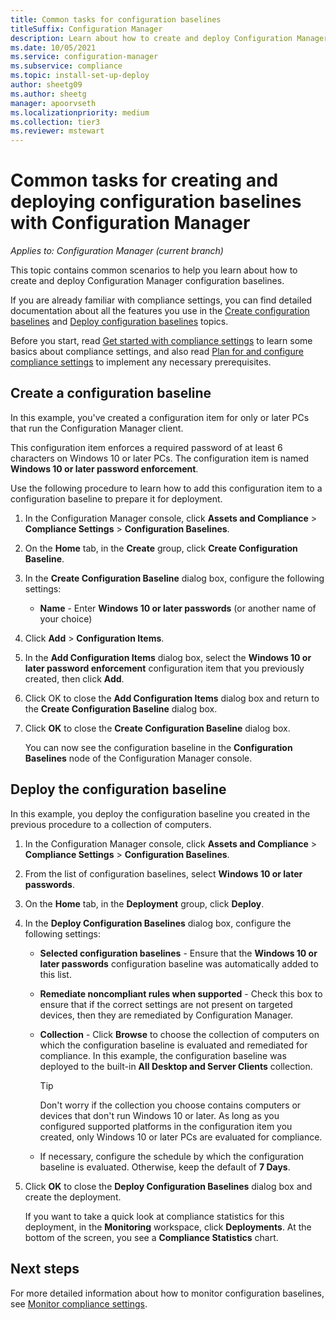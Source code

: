 ```yaml
---
title: Common tasks for configuration baselines
titleSuffix: Configuration Manager
description: Learn about how to create and deploy Configuration Manager configuration baselines.
ms.date: 10/05/2021
ms.service: configuration-manager
ms.subservice: compliance
ms.topic: install-set-up-deploy
author: sheetg09
ms.author: sheetg
manager: apoorvseth
ms.localizationpriority: medium
ms.collection: tier3
ms.reviewer: mstewart
---
```

# Common tasks for creating and deploying configuration baselines with Configuration Manager

*Applies to: Configuration Manager (current branch)*

This topic contains common scenarios to help you learn about how to create and deploy Configuration Manager configuration baselines.

 If you are already familiar with compliance settings, you can find detailed documentation about all the features you use in the [Create configuration baselines](../../compliance/deploy-use/create-configuration-baselines.md) and [Deploy configuration baselines](../../compliance/deploy-use/deploy-configuration-baselines.md) topics.

 Before you start, read [Get started with compliance settings](../../compliance/get-started/get-started-with-compliance-settings.md) to learn some basics about compliance settings, and also read [Plan for and configure compliance settings](../../compliance/plan-design/plan-for-and-configure-compliance-settings.md) to implement any necessary prerequisites.

## Create a configuration baseline
 In this example, you've created a configuration item for only  or later PCs that run the Configuration Manager client.

 This configuration item enforces a required password of at least 6 characters on Windows 10 or later PCs. The configuration item is named **Windows 10 or later password enforcement**.

Use the following procedure to learn how to add this configuration item to a configuration baseline to prepare it for deployment.

1. In the Configuration Manager console, click **Assets and Compliance** > **Compliance Settings** > **Configuration Baselines**.

2. On the **Home** tab, in the **Create** group, click **Create Configuration Baseline**.

3. In the **Create Configuration Baseline** dialog box, configure the following settings:

   -   **Name** - Enter **Windows 10 or later passwords** (or another name of your choice)

4. Click **Add** > **Configuration Items**.

5. In the **Add Configuration Items** dialog box, select the **Windows 10 or later password enforcement** configuration item that you previously created, then click **Add**.

6. Click OK to close the **Add Configuration Items** dialog box and return to the **Create Configuration Baseline** dialog box.

7. Click **OK** to close the **Create Configuration Baseline** dialog box.

   You can now see the configuration baseline in the **Configuration Baselines** node of the Configuration Manager console.

## Deploy the configuration baseline
 In this example, you deploy the configuration baseline you created in the previous procedure to a collection of computers.

1. In the Configuration Manager console, click **Assets and Compliance** > **Compliance Settings** > **Configuration Baselines**.

2. From the list of configuration baselines, select **Windows 10 or later passwords**.

3. On the **Home** tab, in the **Deployment** group, click **Deploy**.

4. In the **Deploy Configuration Baselines** dialog box, configure the following settings:

   -   **Selected configuration baselines** - Ensure that the **Windows 10 or later passwords** configuration baseline was automatically added to this list.

   -   **Remediate noncompliant rules when supported** - Check this box to ensure that if the correct settings are not present on targeted devices, then they are remediated by Configuration Manager.

   -   **Collection** - Click **Browse** to choose the collection of computers on which the configuration baseline is evaluated and remediated for compliance. In this example, the configuration baseline was deployed to the built-in **All Desktop and Server Clients** collection.

       > [!TIP]
       >  Don't worry if the collection you choose contains computers or devices that don't run Windows 10 or later. As long as you configured supported platforms in the configuration item you created, only Windows 10 or later PCs are evaluated for compliance.

   -   If necessary, configure the schedule by which the configuration baseline is evaluated. Otherwise, keep the default of **7 Days**.

5. Click **OK** to close the **Deploy Configuration Baselines** dialog box and create the deployment.

   If you want to take a quick look at compliance statistics for this deployment, in the **Monitoring** workspace, click **Deployments**. At the bottom of the screen, you see a **Compliance Statistics** chart.

## Next steps

For more detailed information about how to monitor configuration baselines, see [Monitor compliance settings](../../compliance/deploy-use/monitor-compliance-settings.md).
